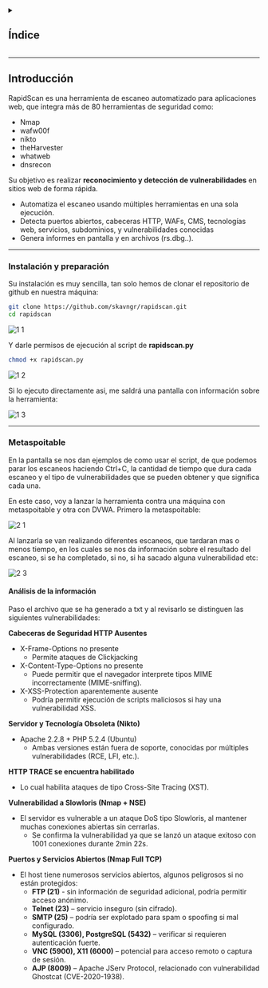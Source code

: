<details>
  <summary><h2>Índice</h2></summary>
  
 - [Introducción](#introducción)
 - [Instalación](#instalación)
 - [Realizar escaneo](#realizar-escaneo)

</details>

---

## Introducción

RapidScan es una herramienta de escaneo automatizado para aplicaciones web, que integra más de 80 herramientas de seguridad como:

- Nmap
- wafw00f
- nikto
- theHarvester
- whatweb
- dnsrecon

Su objetivo es realizar **reconocimiento y detección de vulnerabilidades** en sitios web de forma rápida.

- Automatiza el escaneo usando múltiples herramientas en una sola ejecución.
- Detecta puertos abiertos, cabeceras HTTP, WAFs, CMS, tecnologías web, servicios, subdominios, y vulnerabilidades conocidas
- Genera informes en pantalla y en archivos (rs.dbg.<IP>.<fecha>).

---

### Instalación y preparación

Su instalación es muy sencilla, tan solo hemos de clonar el repositorio de github en nuestra máquina: 

```bash
git clone https://github.com/skavngr/rapidscan.git 
cd rapidscan
```

![1 1](https://github.com/user-attachments/assets/5d078531-72b0-416f-b395-96650b9041fc)

Y darle permisos de ejecución al script de **rapidscan.py**

```bash
chmod +x rapidscan.py 
```

![1 2](https://github.com/user-attachments/assets/8ca7b207-3ae8-4649-b0f2-b04809238213)

Si lo ejecuto directamente asi, me saldrá una pantalla con información sobre la herramienta:

![1 3](https://github.com/user-attachments/assets/ac9a907a-382f-4d05-8471-4cc3a77271ce)

---

### Metaspoitable

En la pantalla se nos dan ejemplos de como usar el script, de que podemos parar los escaneos haciendo Ctrl+C, la cantidad de tiempo que dura cada escaneo y el tipo de vulnerabilidades que se pueden obtener y que significa cada una.


En este caso, voy a lanzar la herramienta contra una máquina con metaspoitable y otra con DVWA. 
Primero la metaspoitable: 

![2 1](https://github.com/user-attachments/assets/aa539a0c-0154-4d45-8dcc-8ca5f8cdd604)

Al lanzarla se van realizando diferentes escaneos, que tardaran mas o menos tiempo, en los cuales se nos da información sobre el resultado del escaneo, si se ha completado, si no, si ha sacado alguna vulnerabilidad etc: 

![2 3](https://github.com/user-attachments/assets/03b87ba3-c7c6-45dc-a603-bd6c7999cb20)


#### Análisis de la información

Paso el archivo que se ha generado a txt y al revisarlo se distinguen las siguientes vulnerabilidades: 

**Cabeceras de Seguridad HTTP Ausentes**

- X-Frame-Options no presente
  - Permite ataques de Clickjacking
- X-Content-Type-Options no presente
  - Puede permitir que el navegador interprete tipos MIME incorrectamente (MIME-sniffing).
- X-XSS-Protection aparentemente ausente
  - Podría permitir ejecución de scripts maliciosos si hay una vulnerabilidad XSS.
 
**Servidor y Tecnología Obsoleta (Nikto)**

- Apache 2.2.8 + PHP 5.2.4 (Ubuntu)
  - Ambas versiones están fuera de soporte, conocidas por múltiples vulnerabilidades (RCE, LFI, etc.).
 
**HTTP TRACE se encuentra habilitado**

- Lo cual habilita ataques de tipo Cross-Site Tracing (XST).

**Vulnerabilidad a Slowloris (Nmap + NSE)**

- El servidor es vulnerable a un ataque DoS tipo Slowloris, al mantener muchas conexiones abiertas sin cerrarlas.
  - Se confirma la vulnerabilidad ya que se lanzó un ataque exitoso con 1001 conexiones durante 2min 22s.
 
**Puertos y Servicios Abiertos (Nmap Full TCP)**

- El host tiene numerosos servicios abiertos, algunos peligrosos si no están protegidos:
  - **FTP (21)** - sin información de seguridad adicional, podría permitir acceso anónimo.
  - **Telnet (23)** – servicio inseguro (sin cifrado).
  - **SMTP (25)** – podría ser explotado para spam o spoofing si mal configurado.
  - **MySQL (3306), PostgreSQL (5432)** – verificar si requieren autenticación fuerte.
  - **VNC (5900), X11 (6000)** – potencial para acceso remoto o captura de sesión.
  - **AJP (8009)** – Apache JServ Protocol, relacionado con vulnerabilidad Ghostcat (CVE-2020-1938).
 












